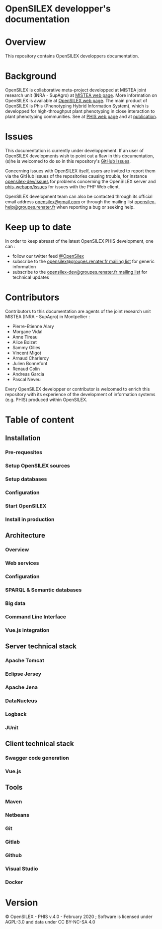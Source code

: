 OpenSILEX developper's documentation
====================================

# Overview

This repository contains OpenSILEX developpers documentation.

# Background
OpenSILEX is collaborative meta-project developped at MISTEA joint research unit (INRA - SupAgro) at [MISTEA web page](https://www6.montpellier.inra.fr/mistea).
More information on OpenSILEX is available at [OpenSILEX web page](http://www.opensilex.org/).
The main product of OpenSILEX is Phis (Phenotyping Hybrid Information System), which is developped for high-throughput plant phenotyping in close interaction to plant phenotyping communities. See at [PHIS web page](http://www.phis.inra.fr/) and at [publication](https://nph.onlinelibrary.wiley.com/doi/10.1111/nph.15385).

# Issues
This documentation is currently under developpement.
If an user of OpenSILEX developments wish to point out a flaw in this documentation, (s)he is welcomed to do so in this repository's [GitHub issues](https://github.com/OpenSILEX/docs-community-dev/issues).


Concerning issues with OpenSILEX itself, users are invited to report them via the GitHub issues of the repositories causing trouble, for instance [opensilex-dev/issues](https://github.com/OpenSILEX/opensilex-dev/issues) for problems concerning the OpenSILEX server and [phis-webapp/issues](https://github.com/OpenSILEX/phis-webapp/issues) for issues with the PHP Web client.

OpenSILEX development team can also be contacted through its official email address [opensilex@gmail.com](mailto:opensilex@gmail.com) or through the mailing list [opensilex-help@groupes.renater.fr](mailto:opensilex-help@groupes.renater.fr) when reporting a bug or seeking help.

# Keep up to date
In order to keep abreast of the latest OpenSILEX PHIS development, one can :

- follow our twitter feed [@OpenSilex](https://twitter.com/OpenSilex)
- subscribe to the [opensilex@groupes.renater.fr mailing list](https://groupes.renater.fr/sympa/subscribe/opensilex) for generic information
- subscribe to the [opensilex-dev@groupes.renater.fr mailing list](https://groupes.renater.fr/sympa/subscribe/opensilex-dev) for technical updates

# Contributors
Contributors to this documentation are agents of the joint research unit MISTEA (INRA - SupAgro) in Montpellier :

- Pierre-Etienne Alary
- Morgane Vidal
- Anne Tireau
- Alice Boizet
- Sammy Gilles
- Vincent Migot
- Arnaud Charleroy
- Julien Bonnefont
- Renaud Colin
- Andreas Garcia
- Pascal Neveu

Every OpenSILEX developper or contributor is welcomed to enrich this repository with its experience of the development of information systems (e.g. PHIS) produced within OpenSILEX.

# Table of content

## Installation
### Pre-requesites
### Setup OpenSILEX sources
### Setup databases
### Configuration
### Start OpenSILEX
### Install in production

## Architecture
### Overview
### Web services
### Configuration
### SPARQL & Semantic databases
### Big data
### Command Line Interface
### Vue.js integration

## Server technical stack
### Apache Tomcat
### Eclipse Jersey
### Apache Jena
### DataNucleus
### Logback
### JUnit

## Client technical stack
### Swagger code generation
### Vue.js


## Tools
### Maven
### Netbeans
### Git
### Gitlab
### Github
### Visual Studio
### Docker


# Version
&copy; OpenSILEX - PHIS v.4.0 - February 2020 ; Software is licensed under AGPL-3.0 and data under CC BY-NC-SA 4.0